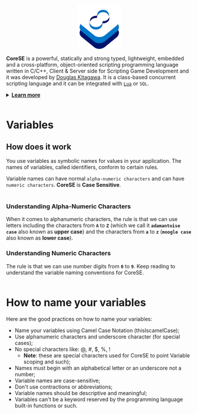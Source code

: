 <p align="center" >
<img src="https://raw.githubusercontent.com/sdkitagawa/corese/main/assets/images/logo.png" height="120px" alt="CoreSE Programming Language logo with 3 squares stacked diagonally in a counterclockwise direction each in a different color. The first is in white, the second is in azure and the third in a dark blue tone almost turning purple. And at the top of the 3 stacked squares there is the logo of the CoreSE programming language (which is pronounced Direction Course and Bearing) which are two letters C facing each other forming an infinity symbol and making a course. Each letter C has two different colors. In the letter C on the left at the top we have the dark blue tone and the azure tone at the bottom, while in the letter C on the right we have the opposite." title="CoresE Programming Language">
</p>

**CoreSE** is a powerful, statically and strong typed, lightweight, embedded and a cross-platform, object-oriented scripting programming language written in C/C++, Client & Server side for Scripting Game Development and it was developed by [Douglas Kitagawa](https://github.com/sdkitagawa). It is a class-based concurrent scripting language and it can be integrated with [`Lua`](https://github.com/lua/lua) or `SQL`.

<details>
<summary id="learn_more"><b><a href="#learn_more">Learn more</b></a></summary>
<ul>
	<li><a href="./hello_world.md">Hello World</a></li>
	<li><a href="./variables.md">Variables</a></li>
	<li><a href="./prefix_operator.md">Prefix Operator</a></li>
	<li><a href="./declaring_variables.md">Declaring Variables</a></li>
	<li><a href="./variable_scope.md">Variable Scope</a></li>
	<li><a href="./global_prefix.md">Global Prefix</a></li>
	<li><a href="./ai_prefix.md">AI Prefix</a></li>
	<li><a href="./global_prefix_constants.md">Global Prefix Constants</a></li>
	<li><a href="./local_prefix_constants.md">Local Prefix Constants</a></li>
	<li><a href="./instance_prefix.md">Instance Prefix</a></li>
	<li><a href="./data_type_postfix.md">Data Type Postfix</a></li>
	<li><a href="./array_data_type.md">Array Data Type</a></li>
	<li><a href="./if_and_else_statement.md">If & Else Statement</a></li>
	<li><a href="./switch_and_case_statement.md">Switch & Case Statement</a></li>
	<li><a href="./while_statement.md">While Statement</a></li>
	<li><a href="./for_statement.md">For Statement</a></li>
	<li><a href="./do_statement.md">Do Statement</a></li>
	<li><a href="./freeloop_statement.md">Freeloop Statement</a></li>
	<li><a href="./function_declarations.md">Function Declarations</a></li>
</ul>
</details>
<br />

# Variables

## How does it work
You use variables as symbolic names for values in your application. The names of variables, called identifiers, conform to certain rules.

Variable names can have normal `alpha-numeric characters` and can have `numeric characters`. **CoreSE** is **Case Sensitive**.
<br />
<br />

### Understanding Alpha-Numeric Characters
When it comes to alphanumeric characters, the rule is that we can use letters including the characters from **`A`** to **`Z`** (which we call it **`adamantoise case`** also known as **upper case**) and the characters from **`a`** to **`z`** (**`moogle case`** also known as **lower case**).
<br />

### Understanding Numeric Characters
The rule is that we can use number digits from **`0`** to **`9`**. Keep reading to understand the variable naming conventions for CoreSE.
<br />
<br />

# How to name your variables
Here are the good practices on how to name your variables:
 - Name your variables using Camel Case Notation (thisIscamelCase);
 - Use alphanumeric characters and underscore character (for special cases);
 - No special characters like: @, #, $, %, !
   - **Note**: these are special characters used for CoreSE to point Variable scoping and such);
 - Names must begin with an alphabetical letter or an underscore not a number;
 - Variable names are case-sensitive;
 - Don't use contractions or abbreviations;
 - Variable names should be descriptive and meaningful;
 - Variables can't be a keyword reserved by the programming language built-in functions or such.